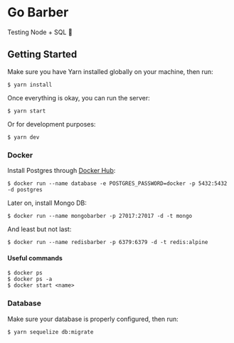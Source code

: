 # Go Barber

Testing Node + SQL :grimacing:

## Getting Started

Make sure you have Yarn installed globally on your machine, then run:

```
$ yarn install
```

Once everything is okay, you can run the server:

```
$ yarn start
```

Or for development purposes:

```
$ yarn dev
```

### Docker

Install Postgres through [Docker Hub](https://hub.docker.com/_/postgres):

```
$ docker run --name database -e POSTGRES_PASSWORD=docker -p 5432:5432 -d postgres
```

Later on, install Mongo DB:

```
$ docker run --name mongobarber -p 27017:27017 -d -t mongo
```

And least but not last:

```
$ docker run --name redisbarber -p 6379:6379 -d -t redis:alpine
```

#### Useful commands

```
$ docker ps
$ docker ps -a
$ docker start <name>
```

### Database

Make sure your database is properly configured, then run:

```
$ yarn sequelize db:migrate
```

